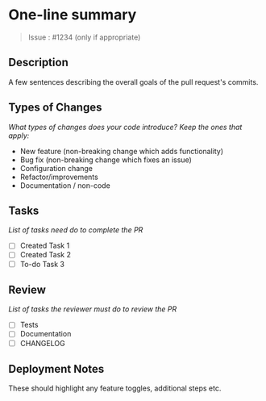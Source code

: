 # One-line summary

> Issue : #1234 (only if appropriate)

## Description
A few sentences describing the overall goals of the pull request's
commits.

## Types of Changes
_What types of changes does your code introduce? Keep the ones that apply:_

- New feature (non-breaking change which adds functionality)
- Bug fix (non-breaking change which fixes an issue)
- Configuration change
- Refactor/improvements
- Documentation / non-code

## Tasks
_List of tasks need do to complete the PR_
- [ ] Created Task 1
- [ ] Created Task 2
- [ ] To-do Task 3

## Review
_List of tasks the reviewer must do to review the PR_
- [ ] Tests
- [ ] Documentation
- [ ] CHANGELOG

## Deployment Notes
These should highlight any feature toggles, additional steps etc.